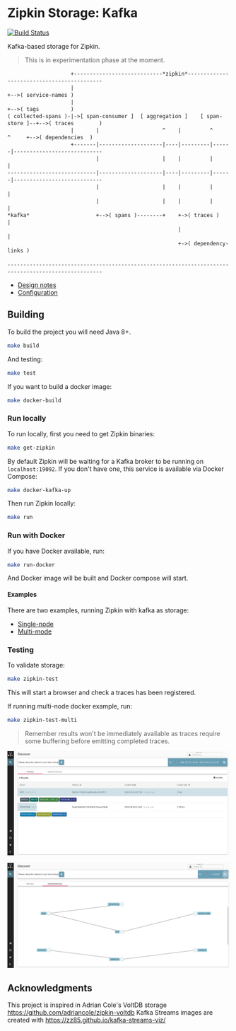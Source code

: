 # Zipkin Storage: Kafka

[![Build Status](https://www.travis-ci.org/jeqo/zipkin-storage-kafka.svg?branch=master)](https://www.travis-ci.org/jeqo/zipkin-storage-kafka)

Kafka-based storage for Zipkin.

> This is in experimentation phase at the moment.

```
                    +----------------------------*zipkin*-------------------------------------------
                    |                                                        +-->( service-names )
                    |                                                        +-->( tags          )
( collected-spans )-|->[ span-consumer ]  [ aggregation ]    [ span-store ]--+-->( traces        )
                    |       |                    ^    |         ^      ^     +-->( dependencies  )
                    +-------|--------------------|----|---------|------|----------------------------
                            |                    |    |         |      |
----------------------------|--------------------|----|---------|------|----------------------------
                            |                    |    |         |      |
                            |                    |    |         |      |
*kafka*                     +-->( spans )--------+    +->( traces )    |
                                                      |                |
                                                      +->( dependency-links )
                                                         
----------------------------------------------------------------------------------------------------

```

- [Design notes](DESIGN.md)
- [Configuration](autoconfigure/)

## Building

To build the project you will need Java 8+.

```bash
make build
```

And testing:

```bash
make test
```

If you want to build a docker image:

```bash
make docker-build
```

### Run locally

To run locally, first you need to get Zipkin binaries:

```bash
make get-zipkin
```

By default Zipkin will be waiting for a Kafka broker to be running on `localhost:19092`. If you don't have one, 
this service is available via Docker Compose:

```bash
make docker-kafka-up
```

Then run Zipkin locally:

```bash
make run
```

### Run with Docker

If you have Docker available, run:

```bash
make run-docker 
```

And Docker image will be built and Docker compose will start.

#### Examples

There are two examples, running Zipkin with kafka as storage:

+ [Single-node](examples/single-node)
+ [Multi-mode](examples/multi-mode)

### Testing

To validate storage:

```bash
make zipkin-test
```

This will start a browser and check a traces has been registered.

If running multi-node docker example, run:

```bash
make zipkin-test-multi
```

> Remember results won't be immediately available as traces require some buffering before 
> emitting completed traces.

![traces](docs/traces.png)

![dependencies](docs/dependencies.png)

## Acknowledgments

This project is inspired in Adrian Cole's VoltDB storage <https://github.com/adriancole/zipkin-voltdb>
Kafka Streams images are created with <https://zz85.github.io/kafka-streams-viz/>
